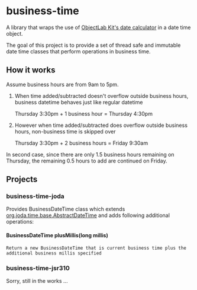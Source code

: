 # business-time

A library that wraps the use of [ObjectLab Kit's date calculator](http://objectlabkit.sourceforge.net/) in a date time object.

The goal of this project is to provide a set of thread safe and immutable date time classes that perform operations in business time.

## How it works

Assume business hours are from 9am to 5pm.

1) When time added/subtracted doesn't overflow outside business hours, business datetime behaves just like regular datetime

    Thursday 3:30pm + 1 business hour = Thursday 4:30pm

2) However when time added/subtracted does overflow outside business hours, non-business time is skipped over

    Thursday 3:30pm + 2 business hours = Friday 9:30am

In second case, since there are only 1.5 business hours remaining on Thursday, the remaining 0.5 hours to add are continued on Friday.

## Projects

### business-time-joda

Provides BusinessDateTime class which extends [org.joda.time.base.AbstractDateTime](http://joda-time.sourceforge.net/apidocs/org/joda/time/base/AbstractDateTime.html) and adds following additional operations:

#### BusinessDateTime plusMillis(long millis)
    Return a new BusinessDateTime that is current business time plus the additional business millis specified

### business-time-jsr310

Sorry, still in the works ...
